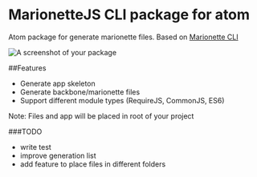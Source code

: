 # MarionetteJS CLI package for atom

Atom package for generate marionette files.
Based on [Marionette CLI](https://github.com/denar90/marionette-cli)

![A screenshot of your package](https://f.cloud.github.com/assets/69169/2290250/c35d867a-a017-11e3-86be-cd7c5bf3ff9b.gif)

##Features
- Generate app skeleton
- Generate backbone/marionette files
- Support different module types (RequireJS, CommonJS, ES6)

Note: Files and app will be placed in root of your project

###TODO
- write test
- improve generation list
- add feature to place files in different folders
